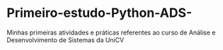 # Primeiro-estudo-Python-ADS-
Minhas primeiras atividades e práticas referentes ao curso de Análise e Desenvolvimento de Sistemas da UniCV
